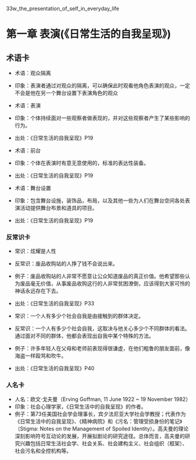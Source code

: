 33w_the_presentation_of_self_in_everyday_life


# 第一章 表演(《日常生活的自我呈现》)


## 术语卡


- 术语：观众隔离
- 印象：表演者通过对观众的隔离，可以确保此时观看他角色表演的观众，一定不会是他在另一个舞台设置下表演角色的观众


- 术语：表演
- 印象：个体持续面对一些观察者做表现的，并对这些观察者产生了某些影响的行为。
- 出处：《日常生活的自我呈现》P19


- 术语：前台
- 印象：个体在表演时有意无意使用的，标准的表达性装备。
- 出处：《日常生活的自我呈现》P19


- 术语：舞台设置
- 印象：包含舞台设施，装饰品，布局，以及其他一些为人们在舞台空间各处表演活动提供舞台布景和道具的项目。
- 出处：《日常生活的自我呈现》P19


### 反常识卡


- 常识：炫耀是人性
- 反常识：废品收购站的人挣了钱不会说出来。
- 例子：废品收购站的人非常不愿意让公众知道废品的真正价值。他希望那些认为废品毫无价值，从事废品收购这行的人非常贫困潦倒，应该得到大家可怜的神话永远存在下去。
- 出处：《日常生活的自我呈现》P33


- 常识：一个人有多少个社会自我是由接触到的群体决定。
- 反常识：一个人有多少个社会自我，这取决与他关心多少个不同群体的看法。通过面对不同的群体，他都会表现出自我中某个特殊的方法。
- 例子：许多年轻人在父母和老师前表现得很谦虚，在他们粗鲁的朋友面前，像海盗一样殴骂和吹牛。
- 出处：《日常生活的自我呈现》P40


### 人名卡

- 人名：欧文·戈夫曼（Erving Goffman, 11 June 1922 ~ 19 November 1982）
- 印象：社会心理学家，《日常生活中的自我呈现》的作者。
- 例子：第73任美国社会学会理事长，宾夕法尼亚大学社会学教授；代表作为《日常生活中的自我呈现》、《精神病院》和《污名：管理受损身份的笔记》（Stigma: Notes on the Management of Spoiled Identity）。高夫曼的理论深刻影响符号互动论的发展，开展拟剧论的研究途径。总体而言，高夫曼的研究兴趣包括日常生活社会学、社会关系、社会建构主义、社会组织（框架）、社会污名和全控机构等。
